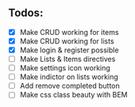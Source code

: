 ## Todos:

- [x] Make CRUD working for items
- [x] Make CRUD working for lists
- [x] Make login & register possible
- [ ] Make Lists & Items directives
- [ ] Make settings icon working
- [ ] Make indictor on lists working
- [ ] Add remove completed button
- [ ] Make css class beauty with BEM
